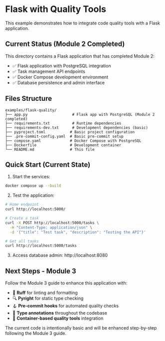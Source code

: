 # Flask with Quality Tools

This example demonstrates how to integrate code quality tools with a Flask application.

## Current Status (Module 2 Completed)

This directory contains a Flask application that has completed Module 2:

- ✅ Flask application with PostgreSQL integration
- ✅ Task management API endpoints
- ✅ Docker Compose development environment
- ✅ Database persistence and admin interface

## Files Structure

```
examples/flask-quality/
├── app.py                    # Flask app with PostgreSQL (Module 2 completed)
├── requirements.txt          # Runtime dependencies
├── requirements-dev.txt      # Development dependencies (basic)
├── pyproject.toml           # Basic project configuration
├── .pre-commit-config.yaml  # Basic pre-commit setup
├── compose.yaml             # Docker Compose with PostgreSQL
├── Dockerfile               # Development container
└── README.md                # This file
```

## Quick Start (Current State)

1. Start the services:

```bash
docker compose up --build
```

2. Test the application:

```bash
# Home endpoint
curl http://localhost:5000/

# Create a task
curl -X POST http://localhost:5000/tasks \
  -H "Content-Type: application/json" \
  -d '{"title": "Test task", "description": "Testing the API"}'

# Get all tasks
curl http://localhost:5000/tasks
```

3. Access database admin: http://localhost:8080

## Next Steps - Module 3

Follow the Module 3 guide to enhance this application with:

- 🔧 **Ruff** for linting and formatting
- 🔍 **Pyright** for static type checking
- 🪝 **Pre-commit hooks** for automated quality checks
- 📝 **Type annotations** throughout the codebase
- 🐳 **Container-based quality tools** integration

The current code is intentionally basic and will be enhanced step-by-step following the Module 3 guide.
